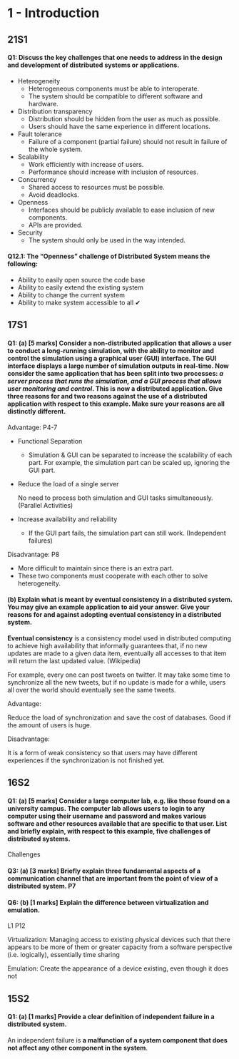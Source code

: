 # 1 - Introduction



## 21S1

#### Q1: Discuss the key challenges that one needs to address in the design and development of distributed systems or applications.

* Heterogeneity
  * Heterogeneous components must be able to interoperate.
  * The system should be compatible to different software and hardware.
* Distribution transparency
  * Distribution should be hidden from the user as much as possible.
  * Users should have the same experience in different locations.
* Fault tolerance
  * Failure of a component (partial failure) should not result in failure of the whole system.
* Scalability
  * Work efficiently with increase of users.
  * Performance should increase with inclusion of resources.
* Concurrency
  * Shared access to resources must be possible.
  * Avoid deadlocks.
* Openness
  * Interfaces should be publicly available to ease inclusion of new components.
  * APIs are provided.
* Security
  * The system should only be used in the way intended.



#### Q12.1: The “Openness” challenge of Distributed System means the following:

* Ability to easily open source the code base
* Ability to easily extend the existing system
* Ability to change the current system
* Ability to make system accessible to all ✔



## 17S1

#### Q1: (a) [5 marks] Consider a non-distributed application that allows a user to conduct a long-running simulation, with the ability to monitor and control the simulation using a graphical user (GUI) interface. The GUI interface displays a large number of simulation outputs in real-time. Now consider the same application that has been split into two processes: *a server process that runs the simulation, and a GUI process that allows user monitoring and control*. This is now a distributed application. Give three reasons for and two reasons against the use of a distributed application with respect to this example. Make sure your reasons are all distinctly different.

Advantage:	P4-7

* Functional Separation

  * Simulation & GUI can be separated to increase the scalability of each part. For example, the simulation part can be scaled up, ignoring the GUI part.

* Reduce the load of a single server

  No need to process both simulation and GUI tasks simultaneously. (Parallel Activities)

* Increase availability and reliability

  * If the GUI part fails, the simulation part can still work. (Independent failures)

Disadvantage:	P8

* More difficult to maintain since there is an extra part.
* These two components must cooperate with each other to solve heterogeneity.

#### (b) Explain what is meant by eventual consistency in a distributed system. You may give an example application to aid your answer. Give your reasons for and against adopting eventual consistency in a distributed system.

**Eventual consistency** is a consistency model used in distributed computing to achieve high availability that informally guarantees that, if no new updates are made to a given data item, eventually all accesses to that item will return the last updated value. (Wikipedia)

For example, every one can post tweets on twitter. It may take some time to synchronize all the new tweets, but if no update is made for a while, users all over the world should eventually see the same tweets.

Advantage:

Reduce the load of synchronization and save the cost of databases. Good if the amount of users is huge.

Disadvantage:

It is a form of weak consistency so that users may have different experiences if the synchronization is not finished yet.



## 16S2

#### Q1: (a) [5 marks] Consider a large computer lab, e.g. like those found on a university campus. The computer lab allows users to login to any computer using their username and password and makes various software and other resources available that are specific to that user. List and briefly explain, with respect to this example, five challenges of distributed systems.

Challenges



#### Q3: (a) [3 marks] Briefly explain three fundamental aspects of a communication channel that are important from the point of view of a distributed system.	P7



#### Q6: (b) [1 marks] Explain the difference between virtualization and emulation.

L1 P12

Virtualization: Managing access to existing physical devices such that there appears to be more of them or greater capacity from a software perspective (i.e. logically), essentially time sharing

Emulation: Create the appearance of a device existing, even though it does not



## 15S2

#### Q1: (a) [1 marks] Provide a clear definition of independent failure in a distributed system.

An independent failure is **a malfunction of a system component that does not affect any other component in the system**.


